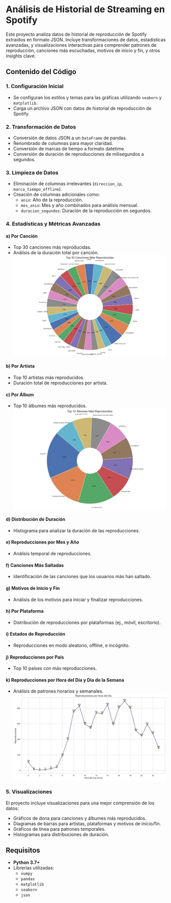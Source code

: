 # Análisis de Historial de Streaming en Spotify

Este proyecto analiza datos de historial de reproducción de Spotify extraídos en formato JSON. Incluye transformaciones de datos, estadísticas avanzadas, y visualizaciones interactivas para comprender patrones de reproducción, canciones más escuchadas, motivos de inicio y fin, y otros insights clave.

## Contenido del Código

### 1. **Configuración Inicial**
- Se configuran los estilos y temas para las gráficas utilizando `seaborn` y `matplotlib`.
- Carga un archivo JSON con datos de historial de reproducción de Spotify.

### 2. **Transformación de Datos**
- Conversión de datos JSON a un `DataFrame` de pandas.
- Renombrado de columnas para mayor claridad.
- Conversión de marcas de tiempo a formato datetime.
- Conversión de duración de reproducciones de milisegundos a segundos.

### 3. **Limpieza de Datos**
- Eliminación de columnas irrelevantes (`direccion_ip`, `marca_tiempo_offline`).
- Creación de columnas adicionales como:
  - `anio`: Año de la reproducción.
  - `mes_anio`: Mes y año combinados para análisis mensual.
  - `duracion_segundos`: Duración de la reproducción en segundos.

### 4. **Estadísticas y Métricas Avanzadas**
#### a) **Por Canción**
- Top 30 canciones más reproducidas.
- Análisis de la duración total por canción.
![](spotifydata/canciones_mas_reproducidas.png)

#### b) **Por Artista**
- Top 10 artistas más reproducidos.
- Duración total de reproducciones por artista.

#### c) **Por Álbum**
- Top 10 álbumes más reproducidos.
![](spotifydata/topAlbumes.png)

#### d) **Distribución de Duración**
- Histograma para analizar la duración de las reproducciones.

#### e) **Reproducciones por Mes y Año**
- Análisis temporal de reproducciones.

#### f) **Canciones Más Saltadas**
- Identificación de las canciones que los usuarios más han saltado.

#### g) **Motivos de Inicio y Fin**
- Análisis de los motivos para iniciar y finalizar reproducciones.

#### h) **Por Plataforma**
- Distribución de reproducciones por plataformas (ej., móvil, escritorio).

#### i) **Estados de Reproducción**
- Reproducciones en modo aleatorio, offline, e incógnito.

#### j) **Reproducciones por País**
- Top 10 países con más reproducciones.

#### k) **Reproducciones por Hora del Día y Día de la Semana**
- Análisis de patrones horarios y semanales.
![](spotifydata/reproducciones_hora_del_dia.png)

### 5. **Visualizaciones**
El proyecto incluye visualizaciones para una mejor comprensión de los datos:
- Gráficos de dona para canciones y álbumes más reproducidos.
- Diagramas de barras para artistas, plataformas y motivos de inicio/fin.
- Gráficos de línea para patrones temporales.
- Histogramas para distribuciones de duración.

## Requisitos
- **Python 3.7+**
- Librerías utilizadas:
  - `numpy`
  - `pandas`
  - `matplotlib`
  - `seaborn`
  - `json`
